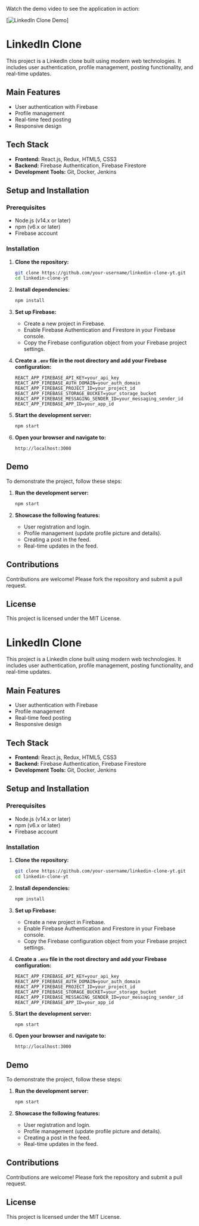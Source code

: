 Watch the demo video to see the application in action:

[![LinkedIn Clone Demo](https://github.com/user-attachments/assets/e530c4e0-3cfa-41e3-bb5d-be896c2bc2ac)]




# LinkedIn Clone

This project is a LinkedIn clone built using modern web technologies. It includes user authentication, profile management, posting functionality, and real-time updates.

## Main Features
- User authentication with Firebase
- Profile management
- Real-time feed posting
- Responsive design

## Tech Stack
- **Frontend:** React.js, Redux, HTML5, CSS3
- **Backend:** Firebase Authentication, Firebase Firestore
- **Development Tools:** Git, Docker, Jenkins

## Setup and Installation

### Prerequisites
- Node.js (v14.x or later)
- npm (v6.x or later)
- Firebase account

### Installation

1. **Clone the repository:**
    ```bash
    git clone https://github.com/your-username/linkedin-clone-yt.git
    cd linkedin-clone-yt
    ```

2. **Install dependencies:**
    ```bash
    npm install
    ```

3. **Set up Firebase:**
    - Create a new project in Firebase.
    - Enable Firebase Authentication and Firestore in your Firebase console.
    - Copy the Firebase configuration object from your Firebase project settings.

4. **Create a `.env` file in the root directory and add your Firebase configuration:**
    ```env
    REACT_APP_FIREBASE_API_KEY=your_api_key
    REACT_APP_FIREBASE_AUTH_DOMAIN=your_auth_domain
    REACT_APP_FIREBASE_PROJECT_ID=your_project_id
    REACT_APP_FIREBASE_STORAGE_BUCKET=your_storage_bucket
    REACT_APP_FIREBASE_MESSAGING_SENDER_ID=your_messaging_sender_id
    REACT_APP_FIREBASE_APP_ID=your_app_id
    ```

5. **Start the development server:**
    ```bash
    npm start
    ```

6. **Open your browser and navigate to:**
    ```
    http://localhost:3000
    ```

## Demo

To demonstrate the project, follow these steps:

1. **Run the development server:**
    ```bash
    npm start
    ```

2. **Showcase the following features:**
    - User registration and login.
    - Profile management (update profile picture and details).
    - Creating a post in the feed.
    - Real-time updates in the feed.

## Contributions

Contributions are welcome! Please fork the repository and submit a pull request.

## License

This project is licensed under the MIT License.
# LinkedIn Clone

This project is a LinkedIn clone built using modern web technologies. It includes user authentication, profile management, posting functionality, and real-time updates.

## Main Features
- User authentication with Firebase
- Profile management
- Real-time feed posting
- Responsive design

## Tech Stack
- **Frontend:** React.js, Redux, HTML5, CSS3
- **Backend:** Firebase Authentication, Firebase Firestore
- **Development Tools:** Git, Docker, Jenkins

## Setup and Installation

### Prerequisites
- Node.js (v14.x or later)
- npm (v6.x or later)
- Firebase account

### Installation

1. **Clone the repository:**
    ```bash
    git clone https://github.com/your-username/linkedin-clone-yt.git
    cd linkedin-clone-yt
    ```

2. **Install dependencies:**
    ```bash
    npm install
    ```

3. **Set up Firebase:**
    - Create a new project in Firebase.
    - Enable Firebase Authentication and Firestore in your Firebase console.
    - Copy the Firebase configuration object from your Firebase project settings.

4. **Create a `.env` file in the root directory and add your Firebase configuration:**
    ```env
    REACT_APP_FIREBASE_API_KEY=your_api_key
    REACT_APP_FIREBASE_AUTH_DOMAIN=your_auth_domain
    REACT_APP_FIREBASE_PROJECT_ID=your_project_id
    REACT_APP_FIREBASE_STORAGE_BUCKET=your_storage_bucket
    REACT_APP_FIREBASE_MESSAGING_SENDER_ID=your_messaging_sender_id
    REACT_APP_FIREBASE_APP_ID=your_app_id
    ```

5. **Start the development server:**
    ```bash
    npm start
    ```

6. **Open your browser and navigate to:**
    ```
    http://localhost:3000
    ```

## Demo

To demonstrate the project, follow these steps:

1. **Run the development server:**
    ```bash
    npm start
    ```

2. **Showcase the following features:**
    - User registration and login.
    - Profile management (update profile picture and details).
    - Creating a post in the feed.
    - Real-time updates in the feed.

## Contributions

Contributions are welcome! Please fork the repository and submit a pull request.

## License

This project is licensed under the MIT License.

